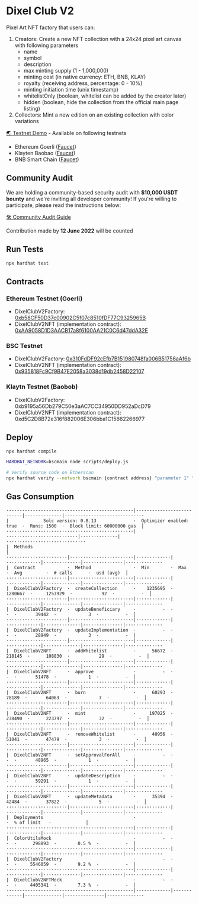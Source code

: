 # Dixel Club V2

Pixel Art NFT factory that users can:
1. Creators: Create a new NFT collection with a 24x24 pixel art canvas with following parameters
    - name
    - symbol
    - description
    - max minting supply (1 - 1,000,000)
    - minting cost (in native currency: ETH, BNB, KLAY)
    - royalty (receiving address, percentage: 0 - 10%)
    - minting initiation time (unix timestamp)
    - whitelistOnly (boolean, whitelist can be added by the creator later)
    - hidden (boolean, hide the collection from the official main page listing)
2. Collectors: Mint a new edition on an existing collection with color variations

[🌏 Testnet Demo](https://v2testnet.dixel.club/) - Available on following testnets
- Ethereum Goerli ([Faucet](https://goerli-faucet.mudit.blog/))
- Klayten Baobao ([Faucet](https://baobab.wallet.klaytn.foundation/faucet))
- BNB Smart Chain ([Faucet](https://testnet.binance.org/faucet-smart))

## Community Audit
We are holding a community-based security audit with **$10,000 USDT bounty** and we're inviting all developer community!
If you're willing to participate, please read the instructions below:

[🛠 Community Audit Guide](https://github.com/Steemhunt/dixel-v2-contract/blob/main/COMMUNITY_AUDIT.md)

Contribution made by **12 June 2022** will be counted

## Run Tests
```bash
npx hardhat test
```

## Contracts

### Ethereum Testnet (Goerli)
- DixelClubV2Factory: [0xb58CF50D37c00902C5f07c8510fDF77C9325965B](https://goerli.etherscan.io/address/0xb58CF50D37c00902C5f07c8510fDF77C9325965B#code)
- DixelClubV2NFT (implementation contract): [0xAA9058D1D3AACB17a8f6100AA21C0C6d47ddA32E](https://goerli.etherscan.io/address/0xAA9058D1D3AACB17a8f6100AA21C0C6d47ddA32E#code)

### BSC Testnet
- DixelClubV2Factory: [0x310FdDF92cEfb7B151980748fa006B51756aAf6b](https://testnet.bscscan.com/address/0x310FdDF92cEfb7B151980748fa006B51756aAf6b#code)
- DixelClubV2NFT (implementation contract): [0x935818Fc9Cf9B47E2058a3038d19db2458D22107](https://testnet.bscscan.com/address/0x935818Fc9Cf9B47E2058a3038d19db2458D22107#code)

### Klaytn Testnet (Baobob)
- DixelClubV2Factory: 0xb9195a56Db279C50e3aAC7CC34950DD952aDcD79
- DixelClubV2NFT (implementation contract): 0xd5C2D8B72e316f882006E306bba1C15662266977

## Deploy
```bash
npx hardhat compile

HARDHAT_NETWORK=bscmain node scripts/deploy.js

# Verify source code on Etherscan
npx hardhat verify --network bscmain {contract address} "parameter 1" "parameter 2"
```

## Gas Consumption
```
·-----------------------------------------------|---------------------------|--------------|-----------------------------·
|             Solc version: 0.8.13              ·  Optimizer enabled: true  ·  Runs: 1500  ·  Block limit: 60000000 gas  │
················································|···························|··············|······························
|  Methods                                                                                                               │
·······················|························|·············|·············|··············|···············|··············
|  Contract            ·  Method                ·  Min        ·  Max        ·  Avg         ·  # calls      ·  usd (avg)  │
·······················|························|·············|·············|··············|···············|··············
|  DixelClubV2Factory  ·  createCollection      ·    1235695  ·    1280667  ·     1253929  ·           92  ·          -  │
·······················|························|·············|·············|··············|···············|··············
|  DixelClubV2Factory  ·  updateBeneficiary     ·          -  ·          -  ·       39442  ·            3  ·          -  │
·······················|························|·············|·············|··············|···············|··············
|  DixelClubV2Factory  ·  updateImplementation  ·          -  ·          -  ·       28949  ·            3  ·          -  │
·······················|························|·············|·············|··············|···············|··············
|  DixelClubV2NFT      ·  addWhitelist          ·      56672  ·     218145  ·      108830  ·           29  ·          -  │
·······················|························|·············|·············|··············|···············|··············
|  DixelClubV2NFT      ·  approve               ·          -  ·          -  ·       51478  ·            1  ·          -  │
·······················|························|·············|·············|··············|···············|··············
|  DixelClubV2NFT      ·  burn                  ·      60293  ·      78189  ·       64063  ·            7  ·          -  │
·······················|························|·············|·············|··············|···············|··············
|  DixelClubV2NFT      ·  mint                  ·     197025  ·     238490  ·      223797  ·           32  ·          -  │
·······················|························|·············|·············|··············|···············|··············
|  DixelClubV2NFT      ·  removeWhitelist       ·      40956  ·      51041  ·       47479  ·            3  ·          -  │
·······················|························|·············|·············|··············|···············|··············
|  DixelClubV2NFT      ·  setApprovalForAll     ·          -  ·          -  ·       48965  ·            1  ·          -  │
·······················|························|·············|·············|··············|···············|··············
|  DixelClubV2NFT      ·  updateDescription     ·          -  ·          -  ·       59291  ·            1  ·          -  │
·······················|························|·············|·············|··············|···············|··············
|  DixelClubV2NFT      ·  updateMetadata        ·      35394  ·      42484  ·       37822  ·            5  ·          -  │
·······················|························|·············|·············|··············|···············|··············
|  Deployments                                  ·                                          ·  % of limit   ·             │
················································|·············|·············|··············|···············|··············
|  ColorUtilsMock                               ·          -  ·          -  ·      298893  ·        0.5 %  ·          -  │
················································|·············|·············|··············|···············|··············
|  DixelClubV2Factory                           ·          -  ·          -  ·     5546059  ·        9.2 %  ·          -  │
················································|·············|·············|··············|···············|··············
|  DixelClubV2NFTMock                           ·          -  ·          -  ·     4405341  ·        7.3 %  ·          -  │
·-----------------------------------------------|-------------|-------------|--------------|---------------|-------------·
```
